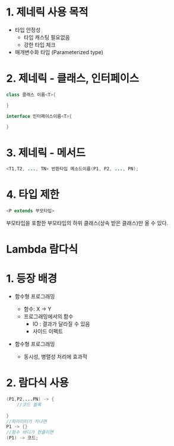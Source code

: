 # 1. 제네릭 사용 목적

- 타입 안정성
    - 타입 캐스팅 필요없음
    - 강한 타입 체크
- 매개변수화 타입 (Parameterized type)

# 2. 제네릭 - 클래스, 인터페이스

```java
class 클래스 이름<T>{

}

interface 인터페이스이름<T>{

}
```

# 3. 제네릭 - 메서드

```java
<T1,T2, ..., TN> 반환타입 메소드이름(P1, P2, ..., PN);
```

# 4. 타입 제한

```java
<P extends 부모타입>
```

부모타입을 포함한 부모타입의 하위 클래스(상속 받은 클래스)만 올 수 있다.


# Lambda 람다식

# 1. 등장 배경

- 함수형 프로그래밍
  - 함수: X -> Y
  - 프로그래밍에서의 함수
    - IO : 결과가 달라질 수 있음
    - 사이드 이펙트

- 함수형 프로그래밍
  - 동시성, 병렬성 처리에 효과적

# 2. 람다식 사용

```java
(P1,P2,...PN) -> {
    //코드 블록
    
}
//파라미터가 하나면
P1 -> {}
//함수 바디가 한줄이면
(P1) -> 코드;
```